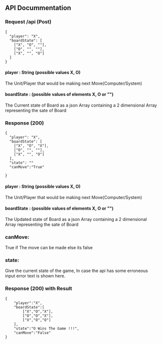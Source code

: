## API Docummentation

### Request /api (Post)

```
{
  "player": "X",
  "boardState": [
    ["X", "O", ""],
    ["O", "", ""],
    ["X", "", "O"]
  ]
}
```

#### player : String (possible values X, O)
The Unit/Player that would be making next Move(Computer/System) 


#### boardState : (possible values of elements X, O or "")
The Current state of Board as a json Array containing a 2 dimensional Array representing the sate of Board

 
### Response (200)

```
{
  "player": "X",
  "boardState": [
    ["X", "O", "X"],
    ["O", "", ""],
    ["X", "", "O"]
  ],
  "state": ""
  "canMove":"True"
  
}
```

#### player : String (possible values X, O)
The Unit/Player that would be making next Move(Computer/System) 


#### boardState : (possible values of elements X, O or "")
The Updated state of Board as a json Array containing a 2 dimensional Array representing the sate of Board
 
### canMove:
True if The move can be made else its false

### state:
Give the current state of the game, In case the api has some erroneous input error text is shown here.


### Response (200) with Result
```
{
    "player":"X",
    "boardState":[
        ["X","O","X"],
        ["O","O","X"],
        ["X","O","O"]
    ],
    "state":"O Wins The Game !!!",
    "canMove":"False"
}
```

